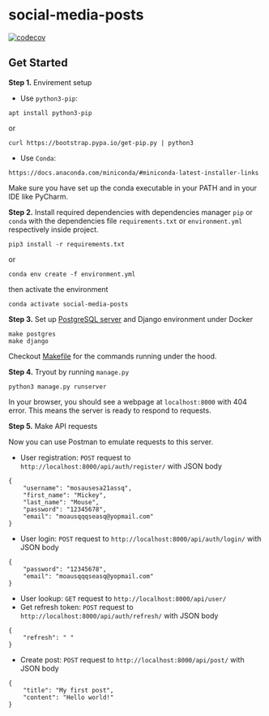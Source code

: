 # social-media-posts

[![codecov](https://codecov.io/gh/Petatron/social-media-posts-backend/graph/badge.svg?token=NQSZTckJmr)](https://codecov.io/gh/Petatron/social-media-posts-backend)


## Get Started
**Step 1.** Envirement setup
- Use `python3-pip`:
```
apt install python3-pip
```
or
```
curl https://bootstrap.pypa.io/get-pip.py | python3
```
- Use `Conda`:
```
https://docs.anaconda.com/miniconda/#miniconda-latest-installer-links
```
Make sure you have set up the conda executable in your PATH and in your IDE like PyCharm.


**Step 2.** Install required dependencies with dependencies manager `pip` or `conda` with the dependencies file `requirements.txt` or `environment.yml` respectively inside project.
```
pip3 install -r requirements.txt
```
or
```
conda env create -f environment.yml
```
then activate the environment
```
conda activate social-media-posts
```

**Step 3.** Set up [PostgreSQL server](https://hub.docker.com/_/postgres/) and Django environment under Docker
```
make postgres
make django
```
Checkout [Makefile](Makefile) for the commands running under the hood.

**Step 4.** Tryout by running `manage.py`
```
python3 manage.py runserver
```
In your browser, you should see a webpage at `localhost:8000` with 404 error. This means the server is ready to respond to requests. 

**Step 5.** Make API requests

Now you can use Postman to emulate requests to this server.
- User registration: `POST` request to `http://localhost:8000/api/auth/register/` with JSON body
```
{
    "username": "mosausesa21assq",
    "first_name": "Mickey",
    "last_name": "Mouse",
    "password": "12345678",
    "email": "moausqqqseasq@yopmail.com"
}
```
- User login: `POST` request to `http://localhost:8000/api/auth/login/` with JSON body
```
{
    "password": "12345678",
    "email": "moausqqqseasq@yopmail.com"
}
```
- User lookup: `GET` request to `http://localhost:8000/api/user/`
- Get refresh token: `POST` request to `http://localhost:8000/api/auth/refresh/` with JSON body
```
{
    "refresh": " "
}
```
- Create post: `POST` request to `http://localhost:8000/api/post/` with JSON body
```
{
    "title": "My first post",
    "content": "Hello world!"
}
```